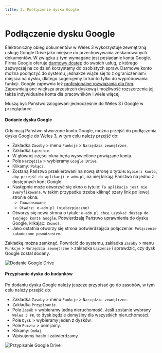 ```yaml
---
title: 2. Podłączenie dysku Google
---
```


# Podłączenie dysku Google

Elektroniczny obieg dokumentów w Weles 3 wykorzystuje zewnętrzną usługę Google Drive jako miejsce do przechowywania zeskanowanych dokumentów. W związku z tym wymagane jest posiadanie konta Google. Firma Google oferuje [darmowy dostęp](https://www.google.com/intl/pl/gmail/about/) do swoich usług, z którego zazwyczaj na co dzień korzystamy do osobistych spraw. Darmowe konto można podłączyć do systemu, jednakże wiąże się to z ograniczeniami miejsca na dysku, dlatego sugerujemy to konto tylko do wypróbowania funkcji. Google zapewnia też [profesjonalne rozwiązania dla firm](https://workspace.google.com/). Zapewniają one większa przestrzeń dyskową i możliwość rozszerzenia jej, także indywidualne konta dla pracowników i wiele więcej.

Muszą być Państwo zalogowani jednocześnie do Weles 3 i Google w przeglądarce.

#### Dodanie dysku Google

Gdy mają Państwo stworzone konto Google, można przejść do podłączenia dysku Google do Weles 3, w tym celu należy przejść do:

- Zakładka `Zasoby` > menu `Funkcje` > `Narzędzia zewnętrzne`.
- Zakładka `Łączenie`.
- W głównej części okna będą wyświetlone powiązane konta.
- Pole `Narzędzie` > wybieramy `Google Drive`.
- Klikamy: `Połącz`.
- Zostaną Państwo przekierowani na nową stronę o tytule: `Wybierz konto, aby przejść do aplikacji e-adm.pl`, na niej klikają Państwo na jedno z dostępnych kont Google.
- Następnie może otworzyć się okno o tytule: `Ta aplikacja jest nie zweryfikowana`, w takim przypadku trzeba kliknąć szary link po lewej stronie okna:
    - `Zaawansowane`
    - `Otwórz: e-adm.pl (niebezpieczne)`
- Otworzy się nowa strona o tytule: `e-adm.pl chce uzyskać dostęp do Twojego konta Google`. Potwierdzają Państwo uprawnienia do dysku Google, klikając: `Zezwól`.
- Jako ostatnia otworzy się strona potwierdzająca połączenie: `Połączenie zakończone powodzeniem`.

Zakładkę można zamknąć. Powrócić do systemu, zakładka `Zasoby` > menu `Funkcje` > `Narzędzia zewnętrzne` > zakładka `Łączenie` i sprawdzić, czy dysk Google został dodany.

![Dodanie Google Drive](dodaniegoogledrive.gif)

#### Przypisanie dysku do budynków

Po dodaniu dysku Google należy jeszcze przypisać go do zasobów, w tym celu należy przejść do:

- Zakładka `Zasoby` > menu `Funkcje` > `Narzędzia zewnętrzne`.
- Zakładka `Przypisanie`.
- Pole `Zasób` > wybieramy jedną nieruchomość. Jeśli zostanie wybrany `Weles 3 FK`, to dysk będzie domyślny dla wszystkich nieruchomości.
- Pole `Dysk` > wybieramy jeden z dysków.
- Pole `Poczta` > pomijamy.
- Klikamy: `Dodaj`.
- Wpisujemy hasło i zatwierdzamy.

![Przypisanie Google Drive](przypisaniegoogledrive.gif)